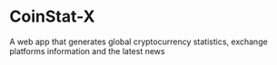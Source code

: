 # CoinStat-X
A web app that generates global cryptocurrency statistics, exchange platforms information and the latest news
